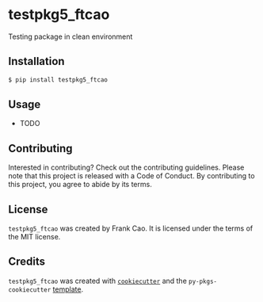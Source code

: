 # testpkg5_ftcao

Testing package in clean environment

## Installation

```bash
$ pip install testpkg5_ftcao
```

## Usage

- TODO

## Contributing

Interested in contributing? Check out the contributing guidelines. Please note that this project is released with a Code of Conduct. By contributing to this project, you agree to abide by its terms.

## License

`testpkg5_ftcao` was created by Frank Cao. It is licensed under the terms of the MIT license.

## Credits

`testpkg5_ftcao` was created with [`cookiecutter`](https://cookiecutter.readthedocs.io/en/latest/) and the `py-pkgs-cookiecutter` [template](https://github.com/py-pkgs/py-pkgs-cookiecutter).
